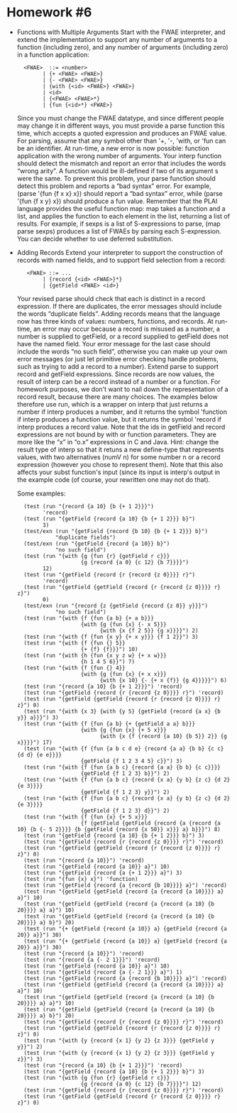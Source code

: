 # Homework #6



- Functions with Multiple Arguments
	Start with the FWAE interpreter, and extend the implementation to support any number of arguments to a function (including zero), and any number of arguments (including zero) in a function application:
    
        <FWAE>  ::= <number>
              | {+ <FWAE> <FWAE>}
              | {- <FWAE> <FWAE>}
              | {with {<id> <FWAE>} <FWAE>}
              | <id>
              | {<FWAE> <FWAE>*}
              | {fun {<id>*} <FWAE>}

	Since you must change the FWAE datatype, and since different people may change it in different ways, you must provide a parse function this time, which accepts a quoted expression and produces an FWAE value.
	For parsing, assume that any symbol other than '+, '-, 'with, or 'fun can be an identifier. At run-time, a new error is now possible: function application with the wrong number of arguments. Your interp function should detect the mismatch and report an error that includes the words “wrong arity”. A function would be ill-defined if two of its argument <id>s were the same. To prevent this problem, your parse function should detect this problem and reports a “bad syntax” error. For example, (parse '{fun {f x x} x}) should report a “bad syntax” error, while (parse '{fun {f x y} x}) should produce a fun value. Remember that the PLAI language provides the useful function map: map takes a function and a list, and applies the function to each element in the list, returning a list of results. For example, if sexps is a list of S-expressions to parse, (map parse sexps) produces a list of FWAEs by parsing each S-expression.
	You can decide whether to use deferred substitution.

- Adding Records
	Extend your interpreter to support the construction of records with named fields, and to support field selection from a record:

         <FWAE> ::= ...
              | {record {<id> <FWAE>}*}
              | {getField <FWAE> <id>}

	Your revised parse should check that each <id> is distinct in a record expression. If there are duplicates, the error messages should include the words “duplicate fields”.
Adding records means that the language now has three kinds of values: numbers, functions, and records. At run-time, an error may occur because a record is misused as a number, a number is supplied to getField, or a record supplied to getField does not have the named field. Your error message for the last case should include the words “no such field”, otherwise you can make up your own error messages (or just let primitive error checking handle problems, such as trying to add a record to a number).
Extend parse to support record and getField expressions.
Since records are now values, the result of interp can be a record instead of a number or a function. For homework purposes, we don't want to nail down the representation of a record result, because there are many choices. The examples below therefore use run, which is a wrapper on interp that just returns a number if interp produces a number, and it returns the symbol 'function if interp produces a function value, but it returns the symbol 'record if interp produces a record value.
Note that the ids in getField and record expressions are not bound by with or function parameters. They are more like the “x” in “o.x” expressions in C and Java.
Hint: change the result type of interp so that it retuns a new define-type that represents values, with two alternatives (numV n) for some number n or a record expression (however you chose to represent them). Note that this also affects your subst function's input (since its input is interp's output in the example code (of course, your rewritten one may not do that).

	Some examples:
    
        (test (run "{record {a 10} {b {+ 1 2}}}")
              'record)
        (test (run "{getField {record {a 10} {b {+ 1 2}}} b}")
              3)
        (test/exn (run "{getField {record {b 10} {b {+ 1 2}}} b}")
                  "duplicate fields")
        (test/exn (run "{getField {record {a 10}} b}")
                  "no such field")
        (test (run "{with {g {fun {r} {getField r c}}}
                          {g {record {a 0} {c 12} {b 7}}}}")
              12)
        (test (run "{getField {record {r {record {z 0}}}} r}")
              'record)
        (test (run "{getField {getField {record {r {record {z 0}}}} r} z}")
              0)
        (test/exn (run "{record {z {getField {record {z 0}} y}}}")
                  "no such field")
        (test (run "{with {f {fun {a b} {+ a b}}}
                          {with {g {fun {x} {- x 5}}}
                                {with {x {f 2 5}} {g x}}}}") 2)
        (test (run "{with {f {fun {x y} {+ x y}}} {f 1 2}}") 3)
        (test (run "{with {f {fun {} 5}}
                          {+ {f} {f}}}") 10)
        (test (run "{with {h {fun {x y z w} {+ x w}}}
                          {h 1 4 5 6}}") 7) 
        (test (run "{with {f {fun {} 4}}
                          {with {g {fun {x} {+ x x}}}
                                {with {x 10} {- {+ x {f}} {g 4}}}}}") 6)
        (test (run "{record {a 10} {b {+ 1 2}}}") 'record)
        (test (run "{getField {record {r {record {z 0}}}} r}") 'record)
        (test (run "{getField {getField {record {r {record {z 0}}}} r} z}") 0)
        (test (run "{with {x 3} {with {y 5} {getField {record {a x} {b y}} a}}}") 3)
        (test (run "{with {f {fun {a b} {+ {getField a a} b}}}
                          {with {g {fun {x} {+ 5 x}}}
                                {with {x {f {record {a 10} {b 5}} 2}} {g x}}}}") 17)
        (test (run "{with {f {fun {a b c d e} {record {a a} {b b} {c c} {d d} {e e}}}}
                          {getField {f 1 2 3 4 5} c}}") 3)
        (test (run "{with {f {fun {a b c} {record {a a} {b b} {c c}}}}
                          {getField {f 1 2 3} b}}") 2)
        (test (run "{with {f {fun {a b c} {record {x a} {y b} {z c} {d 2} {e 3}}}}
                          {getField {f 1 2 3} y}}") 2)
        (test (run "{with {f {fun {a b c} {record {x a} {y b} {z c} {d 2} {e 3}}}}
                          {getField {f 1 2 3} d}}") 2)
        (test (run "{with {f {fun {x} {+ 5 x}}}
                          {f {getField {getField {record {a {record {a 10} {b {- 5 2}}}} {b {getField {record {x 50}} x}}} a} b}}}") 8)
        (test (run "{getField {record {a 10} {b {+ 1 2}}} b}") 3)
        (test (run "{getField {record {r {record {z 0}}}} r}") 'record)
        (test (run "{getField {getField {record {r {record {z 0}}}} r} z}") 0)
        (test (run "{record {a 10}}") 'record)
        (test (run "{getField {record {a 10}} a}") 10)
        (test (run "{getField {record {a {+ 1 2}}} a}") 3)
        (test (run "{fun {x} x}") 'function)
        (test (run "{getField {record {a {record {b 10}}}} a}") 'record)
        (test (run "{getField {getField {record {a {record {a 10}}}} a} a}") 10)
        (test (run "{getField {getField {record {a {record {a 10} {b 20}}}} a} a}") 10)
        (test (run "{getField {getField {record {a {record {a 10} {b 20}}}} a} b}") 20)
        (test (run "{+ {getField {record {a 10}} a} {getField {record {a 20}} a}}") 30)
        (test (run "{+ {getField {record {a 10}} a} {getField {record {a 20}} a}}") 30)
        (test (run "{record {a 10}}") 'record)
        (test (run "{record {a {- 2 1}}}") 'record)
        (test (run "{getField {record {a 10}} a}") 10)
        (test (run "{getField {record {a {- 2 1}}} a}") 1)
        (test (run "{getField {record {a {record {b 10}}}} a}") 'record)
        (test (run "{getField {getField {record {a {record {a 10}}}} a} a}") 10)
        (test (run "{getField {getField {record {a {record {a 10} {b 20}}}} a} a}") 10)
        (test (run "{getField {getField {record {a {record {a 10} {b 20}}}} a} b}") 20)
        (test (run "{getField {record {r {record {z 0}}}} r}") 'record)
        (test (run "{getField {getField {record {r {record {z 0}}}} r} z}") 0)
        (test (run "{with {y {record {x 1} {y 2} {z 3}}} {getField y y}}") 2)
        (test (run "{with {y {record {x 1} {y 2} {z 3}}} {getField y z}}") 3)
        (test (run "{record {a 10} {b {+ 1 2}}}") 'record)
        (test (run "{getField {record {a 10} {b {+ 1 2}}} b}") 3)
        (test (run "{with {g {fun {r} {getField r c}}}
                          {g {record {a 0} {c 12} {b 7}}}}") 12)
        (test (run "{getField {record {r {record {z 0}}}} r}") 'record)
        (test (run "{getField {getField {record {r {record {z 0}}}} r} z}") 0)